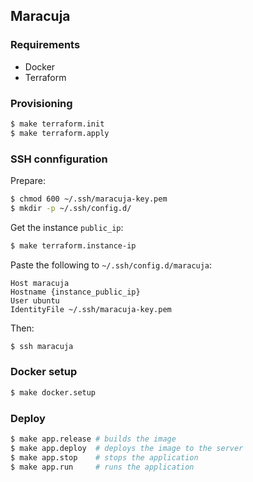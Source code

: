 ## Maracuja

### Requirements

* Docker
* Terraform

### Provisioning
```bash
$ make terraform.init
$ make terraform.apply
```

### SSH connfiguration

Prepare:
```bash
$ chmod 600 ~/.ssh/maracuja-key.pem
$ mkdir -p ~/.ssh/config.d/
```

Get the instance `public_ip`:
```bash
$ make terraform.instance-ip
```

Paste the following to `~/.ssh/config.d/maracuja`:
```
Host maracuja
Hostname {instance_public_ip}
User ubuntu
IdentityFile ~/.ssh/maracuja-key.pem
```

Then:
```bash
$ ssh maracuja
```

### Docker setup
```bash
$ make docker.setup
```

### Deploy
```bash
$ make app.release # builds the image
$ make app.deploy  # deploys the image to the server
$ make app.stop    # stops the application
$ make app.run     # runs the application
```
